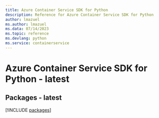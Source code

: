 ```yaml
---
title: Azure Container Service SDK for Python
description: Reference for Azure Container Service SDK for Python
author: lmazuel
ms.author: lmazuel
ms.data: 07/14/2023
ms.topic: reference
ms.devlang: python
ms.service: containerservice
---
```

# Azure Container Service SDK for Python - latest
## Packages - latest
[!INCLUDE [packages](container-service-index.md)]